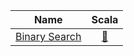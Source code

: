 |                             Name                             |                                                                Scala                                                                |
|:------------------------------------------------------------:|:-----------------------------------------------------------------------------------------------------------------------------------:|
| [Binary Search](https://leetcode.com/problems/binary-search) | [:arrows_counterclockwise:](https://github.com/leowajda/eureka-scala/blob/master/src/main/scala/array/recursive/BinarySearch.scala) |
